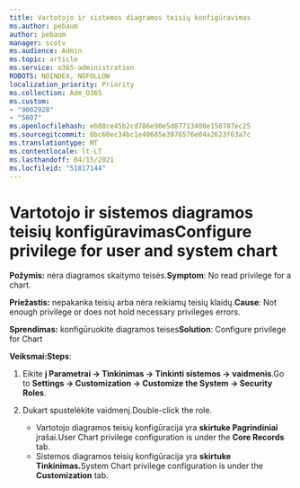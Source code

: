```yaml
---
title: Vartotojo ir sistemos diagramos teisių konfigūravimas
ms.author: pebaum
author: pebaum
manager: scotv
ms.audience: Admin
ms.topic: article
ms.service: o365-administration
ROBOTS: NOINDEX, NOFOLLOW
localization_priority: Priority
ms.collection: Adm_O365
ms.custom:
- "9002928"
- "5607"
ms.openlocfilehash: eb88ce45b2cd786e90e5d87713400e150787ec25
ms.sourcegitcommit: 8bc60ec34bc1e40685e3976576e04a2623f63a7c
ms.translationtype: MT
ms.contentlocale: lt-LT
ms.lasthandoff: 04/15/2021
ms.locfileid: "51817144"
---
```

# <a name="configure-privilege-for-user-and-system-chart"></a><span data-ttu-id="b1353-102">Vartotojo ir sistemos diagramos teisių konfigūravimas</span><span class="sxs-lookup"><span data-stu-id="b1353-102">Configure privilege for user and system chart</span></span>

<span data-ttu-id="b1353-103">**Požymis:** nėra diagramos skaitymo teisės.</span><span class="sxs-lookup"><span data-stu-id="b1353-103">**Symptom**: No read privilege for a chart.</span></span>

<span data-ttu-id="b1353-104">**Priežastis:** nepakanka teisių arba nėra reikiamų teisių klaidų.</span><span class="sxs-lookup"><span data-stu-id="b1353-104">**Cause**: Not enough privilege or does not hold necessary privileges errors.</span></span>

<span data-ttu-id="b1353-105">**Sprendimas:** konfigūruokite diagramos teises</span><span class="sxs-lookup"><span data-stu-id="b1353-105">**Solution**: Configure privilege for Chart</span></span>

<span data-ttu-id="b1353-106">**Veiksmai:**</span><span class="sxs-lookup"><span data-stu-id="b1353-106">**Steps**:</span></span>

1. <span data-ttu-id="b1353-107">Eikite **į Parametrai -> Tinkinimas -> Tinkinti sistemos -> vaidmenis**.</span><span class="sxs-lookup"><span data-stu-id="b1353-107">Go to **Settings -> Customization -> Customize the System -> Security Roles**.</span></span>

2. <span data-ttu-id="b1353-108">Dukart spustelėkite vaidmenį.</span><span class="sxs-lookup"><span data-stu-id="b1353-108">Double-click the role.</span></span>

    - <span data-ttu-id="b1353-109">Vartotojo diagramos teisių konfigūracija yra **skirtuke Pagrindiniai** įrašai.</span><span class="sxs-lookup"><span data-stu-id="b1353-109">User Chart privilege configuration is under the **Core Records** tab.</span></span>
    - <span data-ttu-id="b1353-110">Sistemos diagramos teisių konfigūracija yra **skirtuke Tinkinimas.**</span><span class="sxs-lookup"><span data-stu-id="b1353-110">System Chart privilege configuration is under the **Customization** tab.</span></span>
